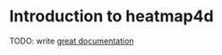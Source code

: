 # Introduction to heatmap4d

TODO: write [great documentation](http://jacobian.org/writing/what-to-write/)

